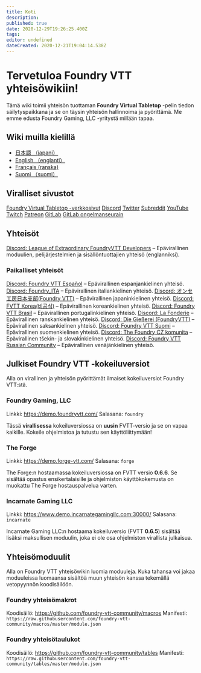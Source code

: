 ```yaml
---
title: Koti
description: 
published: true
date: 2020-12-29T19:26:25.400Z
tags: 
editor: undefined
dateCreated: 2020-12-21T19:04:14.538Z
---
```


# Tervetuloa Foundry VTT yhteisöwikiin!

Tämä wiki toimii yhteisön tuottaman **Foundry Virtual Tabletop** -pelin tiedon säilytyspaikkana ja se on täysin yhteisön hallinnoima ja pyörittämä. Me emme edusta Foundry Gaming, LLC -yritystä millään tapaa.

## Wiki muilla kielillä
- [日本語 （japani）](https://foundryvtt.wiki/ja/home)
- [English （englanti）](https://foundryvtt.wiki/en/home)
- [Français (ranska)](https://foundryvtt.wiki/fr/home)
- [Suomi （suomi）](https://foundryvtt.wiki/fi/home)

## Viralliset sivustot
<i class="fas fa-dice-d20"></i> [Foundry Virtual Tabletop -verkkosivut](http://foundryvtt.com)
<i class="fab fa-discord"></i> [Discord](https://discordapp.com/invite/DDBZUDf)
<i class="fab fa-twitter"></i> [Twitter](https://twitter.com/FoundryVTT)
<i class="fab fa-reddit"></i> [Subreddit](https://www.reddit.com/r/FoundryVTT/)
<i class="fab fa-youtube"></i> [YouTube](https://www.youtube.com/c/FoundryNet)
<i class="fab fa-twitch"></i> [Twitch](https://www.twitch.tv/foundryvtt)
<i class="fab fa-patreon"></i> [Patreon](https://www.patreon.com/foundryvtt/overview)
<i class="fab fa-gitlab"></i> [GitLab](https://gitlab.com/foundrynet)
<i class="fab fa-gitlab"></i> [GitLab ongelmanseurain](https://gitlab.com/foundrynet/foundryvtt/-/boards?milestone_title=No+Milestone&)

## Yhteisöt
<i class="fab fa-discord"></i> [Discord: League of Extraordinary FoundryVTT Developers](https://discord.gg/2rHs78h) – Epävirallinen moduulien, pelijärjestelmien ja sisällöntuottajien yhteisö (englanniksi).

### Paikalliset yhteisöt
<i class="fab fa-discord"></i> [Discord: Foundry VTT Español](https://discord.gg/MHCerwd) – Epävirallinen espanjankielinen yhteisö.
<i class="fab fa-discord"></i> [Discord: Foundry_ITA](https://discord.gg/hsRcTby) – Epävirallinen italiankielinen yhteisö.
<i class="fab fa-discord"></i> [Discord: オンセ工房日本支部(Foundry VTT)](https://discord.gg/vM4YM27) – Epävirallinen japaninkielinen yhteisö.
<i class="fab fa-discord"></i> [Discord: FVTT Korea(비공식)](https://discord.gg/DRbbn5w) – Epävirallinen koreankielinen yhteisö.
<i class="fab fa-discord"></i> [Discord: Foundry VTT Brasil](https://discord.gg/XNC86FBnQ2) – Epävirallinen portugalinkielinen yhteisö.
<i class="fab fa-discord"></i> [Discord: La Fonderie](https://discord.gg/pPSDNJk) – Epävirallinen ranskankielinen yhteisö.
<i class="fab fa-discord"></i> [Discord: Die Gießerei (FoundryVTT)](https://discord.gg/XrKAZ5J) – Epävirallinen saksankielinen yhteisö.
<i class="fab fa-discord"></i> [Discord: Foundry VTT Suomi](https://discord.gg/U4y3cNebbg) – Epävirallinen suomenkielinen yhteisö.
<i class="fab fa-discord"></i> [Discord: The Foundry CZ komunita](https://discord.gg/7dHDqEW) – Epävirallinen tšekin- ja slovakinkielinen yhteisö.
<i class="fab fa-discord"></i> [Discord: Foundry VTT Russian Community](https://discord.gg/Z2CXFy35WF) – Epävirallinen venäjänkielinen yhteisö.

## Julkiset Foundry VTT -kokeiluversiot
Alla on virallinen ja yhteisön pyörittämät ilmaiset kokeiluversiot Foundry VTT:stä.

### Foundry Gaming, LLC
Linkki: https://demo.foundryvtt.com/
Salasana: `foundry`

Tässä **virallisessa** kokeiluversiossa on **uusin** FVTT-versio ja se on vapaa kaikille. Kokeile ohjelmistoa ja tutustu sen käyttöliittymään!

### The Forge
Linkki: https://demo.forge-vtt.com/
Salasana: `forge`

The Forge:n hostaamassa kokeiluversiossa on FVTT versio **0.6.6**. Se sisältää opastus ensikertalaisille ja ohjelmiston käyttökokemusta on muokattu The Forge hostauspalvelua varten.

### Incarnate Gaming LLC
Linkki: https://www.demo.incarnategamingllc.com:30000/
Salasana: `incarnate`

Incarnate Gaming LLC:n hostaama kokeiluversio (FVTT **0.6.5**) sisältää lisäksi maksullisen moduulin, joka ei ole osa ohjelmiston virallista julkaisua.

## Yhteisömoduulit
Alla on Foundry VTT yhteisöwikin luomia moduuleja. Kuka tahansa voi jakaa moduuleissa luomaansa sisältöä muun yhteisön kanssa tekemällä vetopyynnön koodisäilöön.
      
### <i class="fas fa-magic"></i> Foundry yhteisömakrot
Koodisäilö: https://github.com/foundry-vtt-community/macros
Manifesti: `https://raw.githubusercontent.com/foundry-vtt-community/macros/master/module.json`

### <i class="fas fa-table"></i> Foundry yhteisötaulukot
Koodisäilö: https://github.com/foundry-vtt-community/tables
Manifesti: `https://raw.githubusercontent.com/foundry-vtt-community/tables/master/module.json`